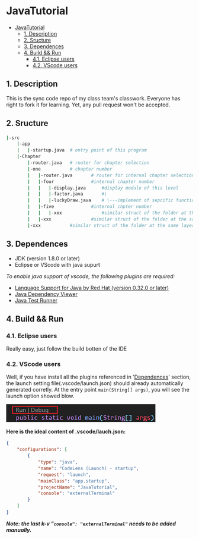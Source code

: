 # JavaTutorial

<!-- TOC -->

- [JavaTutorial](#javatutorial)
  - [1. Description](#1-description)
  - [2. Sructure](#2-sructure)
  - [3. Dependences](#3-dependences)
  - [4. Build && Run](#4-build--run)
    - [4.1. Eclipse users](#41-eclipse-users)
    - [4.2. VScode users](#42-vscode-users)

<!-- /TOC -->

## 1. Description

This is the sync code repo of my class team's classwork. Everyone has right to fork it for learning. Yet, any pull request won't be accepted.

## 2. Sructure

```bash
|-src
    |-app
    |   |-startup.java  # entry point of this program
    |-Chapter
        |-router.java   # router for chapter selection
        |-one           # chapter number
        |   |-router.java       # router for internal chapter selection
        |   |-four              #internal chapter number
        |   |   |-display.java      #display module of this level
        |   |   |-factor.java       #\
        |   |   |-luckyDraw.java    # \---implement of sepcific functions
        |   |-five              #internal chpter number
        |   |   |-xxx               #similar struct of the folder at the same layer
        |   |-xxx               #similar struct of the folder at the same layer
        |-xxx           #similar struct of the folder at the same layer
```

## 3. Dependences

- JDK (version 1.8.0 or later)
- Eclipse or VScode with java supurt

*To enable java support of vscode, the following plugins are required:*

- [Language Support for Java by Red Hat (version 0.32.0 or later)](https://marketplace.visualstudio.com/items?itemName=redhat.java)
- [Java Dependency Viewer](https://marketplace.visualstudio.com/items?itemName=vscjava.vscode-java-dependency)
- [Java Test Runner](https://marketplace.visualstudio.com/items?itemName=vscjava.vscode-java-test)

## 4. Build && Run

### 4.1. Eclipse users

Really easy, just follow the build botten of the IDE

### 4.2. VScode users

Well, if you have install all the plugins referenced in '[Dependences](#2-dependences)' section, the launch setting file(.vscode/launch.json) should already automatically generated corretly. At the entry point `main(String[] args)`, you will see the launch option showed blow.

![codeLen](codeLen.png)

**Here is the ideal content of .vscode/lauch.json:**

```json
{
    "configurations": [
        {
            "type": "java",
            "name": "CodeLens (Launch) - startup",
            "request": "launch",
            "mainClass": "app.startup",
            "projectName": "JavaTutorial",
            "console": "externalTerminal"
        }
    ]
}
```

***Note: the last k-v "`console": "externalTerminal"` needs to be added manually.***
